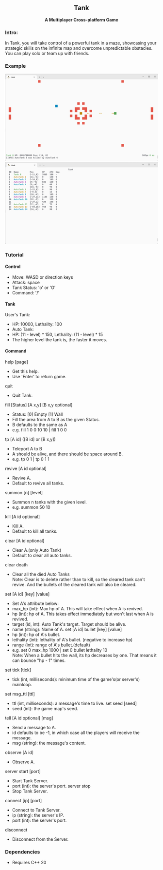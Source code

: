 <h2 align="center">
Tank
</h2> 

<p align="center">
<strong>A Multiplayer Cross-platform Game</strong>
</p>

### Intro:

In Tank, you will take control of a powerful tank in a maze, showcasing your strategic skills on the infinite map and
overcome unpredictable obstacles. You can play solo or team up with friends.

### Example

![Game](examples/game-example.png)
![Status](examples/status-example.png)

### Tutorial

#### Control

- Move: WASD or direction keys
- Attack: space
- Tank Status: 'o' or 'O'
- Command: '/'

#### Tank

User's Tank:

- HP: 10000, Lethality: 100
- Auto Tank:
- HP: (11 - level) * 150, Lethality: (11 - level) * 15
- The higher level the tank is, the faster it moves.

#### Command

help [page]

- Get this help.
- Use 'Enter' to return game.

quit

- Quit Tank.

fill [Status] [A x,y] [B x,y optional]

- Status: [0] Empty [1] Wall
- Fill the area from A to B as the given Status.
- B defaults to the same as A
- e.g. fill 1 0 0 10 10 | fill 1 0 0

tp [A id] ([B id] or [B x,y])

- Teleport A to B
- A should be alive, and there should be space around B.
- e.g. tp 0 1 | tp 0 1 1

revive [A id optional]

- Revive A.
- Default to revive all tanks.

summon [n] [level]

- Summon n tanks with the given level.
- e.g. summon 50 10

kill [A id optional]

- Kill A.
- Default to kill all tanks.

clear [A id optional]

- Clear A.(only Auto Tank)
- Default to clear all auto tanks.

clear death

- Clear all the died Auto Tanks  
  Note:
  Clear is to delete rather than to kill, so the cleared tank can't revive. And the bullets of the cleared tank will
  also be cleared.

set [A id] [key] [value]

- Set A's attribute below:
- max_hp (int): Max hp of A. This will take effect when A is revived.
- hp (int): hp of A. This takes effect immediately but won't last when A is revived.
- target (id, int): Auto Tank's target. Target should be alive.
- name (string): Name of A. set [A id] bullet [key] [value]
- hp (int): hp of A's bullet.
- lethality (int): lethality of A's bullet. (negative to increase hp)
- range (int): range of A's bullet.(default)
- e.g. set 0 max_hp 1000 | set 0 bullet lethality 10  
  Note:
  When a bullet hits the wall, its hp decreases by one. That means it can bounce "hp - 1" times.

set tick [tick]

- tick (int, milliseconds): minimum time of the game's(or server's) mainloop.

set msg_ttl [ttl]

- ttl (int, milliseconds): a message's time to live. set seed [seed]
- seed (int): the game map's seed.

tell [A id optional] [msg]

- Send a message to A.
- id defaults to be -1, in which case all the players will receive the message.
- msg (string): the message's content.

observe [A id]

- Observe A.

server start [port]

- Start Tank Server.
- port (int): the server's port. server stop
- Stop Tank Server.

connect [ip] [port]

- Connect to Tank Server.
- ip (string): the server's IP.
- port (int): the server's port.

disconnect

- Disconnect from the Server.

### Dependencies

- Requires C++ 20